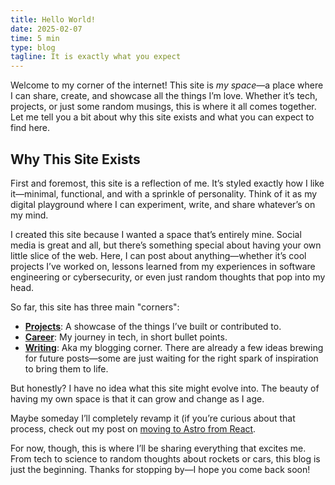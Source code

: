 ```yaml
---
title: Hello World!
date: 2025-02-07
time: 5 min
type: blog
tagline: It is exactly what you expect
---
```


Welcome to my corner of the internet! This site is *my space*—a place where I can share, create, and showcase all the things I’m love. Whether it’s tech, projects, or just some random musings, this is where it all comes together. Let me tell you a bit about why this site exists and what you can expect to find here.

## Why This Site Exists

First and foremost, this site is a reflection of me. It’s styled exactly how I like it—minimal, functional, and with a sprinkle of personality. Think of it as my digital playground where I can experiment, write, and share whatever’s on my mind.

I created this site because I wanted a space that’s entirely mine. Social media is great and all, but there’s something special about having your own little slice of the web. Here, I can post about anything—whether it’s cool projects I’ve worked on, lessons learned from my experiences in software engineering or cybersecurity, or even just random thoughts that pop into my head.

So far, this site has three main "corners":
- **[Projects](https://hitarth.dev/projects)**: A showcase of the things I’ve built or contributed to.
- **[Career](https://hitarth.dev/career)**: My journey in tech, in short bullet points.
- **[Writing](https://hitarth.dev/writing)**: Aka my blogging corner. There are already a few ideas brewing for future posts—some are just waiting for the right spark of inspiration to bring them to life.

But honestly? I have no idea what this site might evolve into. The beauty of having my own space is that it can grow and change as I age. 

Maybe someday I’ll completely revamp it (if you’re curious about that process, check out my post on [moving to Astro from React](https://hitarth.dev/moving-to-astro-from-react).

For now, though, this is where I’ll be sharing everything that excites me. From tech to science to random thoughts about rockets or cars, this blog is just the beginning. Thanks for stopping by—I hope you come back soon!